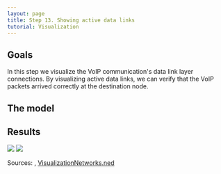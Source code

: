 ```yaml
---
layout: page
title: Step 13. Showing active data links
tutorial: Visualization
---
```


## Goals

In this step we visualize the VoIP communication's data link layer connections. By visualizing 
active data links, we can verify that the VoIP packets arrived correctly at the destination node.

<!--
Ebben a lépésben a VoIP kommunikáció data linkjeit mutatjuk meg. A data linkek 
vizualizálásával ellenőrizzük, hogy a VoIP csomag hibátlanul megérkezett-e a receiverhez.
-->

## The model

<!--
The configuration is similar as the physical link visualizer's settings.
We can adjust the same parameters, such as lineColor, lineWidth, lineStyle,
the only difference is, we set the dataLinkVisualizer submodule now.

@note This is because all link visualizer have a common parent class.

Configuration:
@dontinclude omnetpp.ini
@skipline [Config Visualization11]
@until ####
-->

## Results

<img src="step13_data_link_2d.gif">
<img src="step13_data_link_3d.gif">
<!--
We hide the physicalLinkVisualizer, because it's confusing. When the VoIP
communications starts, and a packet reach the destination an arrow appears
from the sender, towards the receiver. It fades away the same way as physical
links.
-->

Sources: <a srcfile="../omnetpp.ini" />, [VisualizationNetworks.ned](../VisualizationNetworks.ned)
